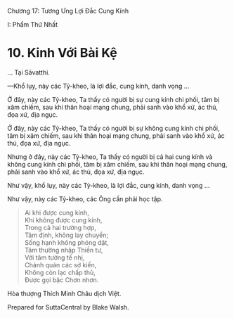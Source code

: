  

Chương 17: Tương Ưng Lợi Ðắc Cung Kính

I: Phẩm Thứ Nhất

# 10\. Kinh Với Bài Kệ

… Tại Sāvatthi.

—Khổ lụy, này các Tỷ-kheo, là lợi đắc, cung kính, danh vọng …

Ở đây, này các Tỷ-kheo, Ta thấy có người bị sự cung kính chi phối, tâm bị xâm chiếm, sau khi thân hoại mạng chung, phải sanh vào khổ xứ, ác thú, đọa xứ, địa ngục.

Ở đây, này các Tỷ-kheo, Ta thấy có người bị sự không cung kính chi phối, tâm bị xâm chiếm, sau khi thân hoại mạng chung, phải sanh vào khổ xứ, ác thú, đọa xứ, địa ngục.

Nhưng ở đây, này các Tỷ-kheo, Ta thấy có người bị cả hai cung kính và không cung kính chi phối, tâm bị xâm chiếm, sau khi thân hoại mạng chung, phải sanh vào khổ xứ, ác thú, đọa xứ, địa ngục.

Như vậy, khổ lụy, này các Tỷ-kheo, là lợi đắc, cung kính, danh vọng …

Như vậy, này các Tỷ-kheo, các Ông cần phải học tập.

> Ai khi được cung kính,  
> Khi không được cung kính,  
> Trong cả hai trường hợp,  
> Tâm định, không lay chuyển;  
> Sống hạnh không phóng dật,  
> Tâm thường nhập Thiền tư,  
> Với tâm tưởng tế nhị,  
> Chánh quán các sở kiến,  
> Không còn lạc chấp thủ,  
> Ðược gọi bậc Chơn nhơn.

Hòa thượng Thích Minh Châu dịch Việt.

Prepared for SuttaCentral by Blake Walsh.